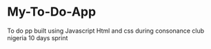 # My-To-Do-App
To do pp built using Javascript Html and css during consonance club nigeria 10 days sprint
